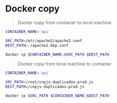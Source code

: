 # Docker copy

> Docker copy from container to local machine

```bash
CONTAINER_NAME='api'

SRC_PATH=/etc/apache2/apache2.conf
DEST_PATH=./apache2.bkp.conf

docker cp $CONTAINER_NAME:$SRC_PATH $DEST_PATH
```

> Docker copy from local machine to container

```bash
CONTAINER_NAME='api'

SRC_PATH=/root/cnpjs-duplicados-prod.js
DEST_PATH=/cnpjs-duplicados-prod.js

docker cp $SRC_PATH $CONTAINER_NAME:$DEST_PATH
```
